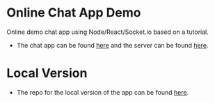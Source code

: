 # Online Chat App Demo
Online demo chat app using Node/React/Socket.io based on a tutorial.
* The chat app can be found [here](https://practical-tesla-9811f3.netlify.app) and the server can be found [here](https://jsun454-chat-app-demo.herokuapp.com/).

# Local Version
* The repo for the local version of the app can be found [here](https://github.com/jsun454/chat-app-demo).

